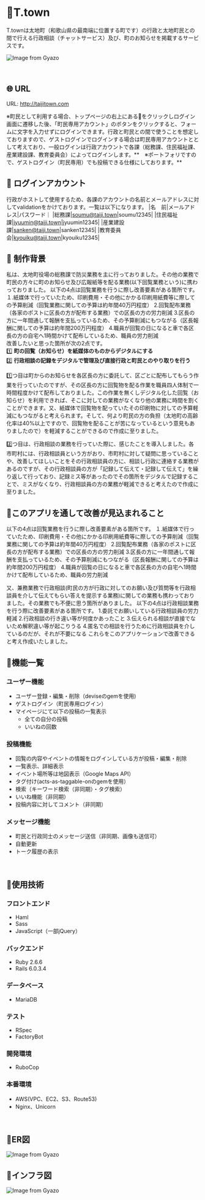 # :whale2:T.town
T.townは太地町（和歌山県の最南端に位置する町です）の行政と太地町民との間で行える行政相談（チャットサービス）及び、町のお知らせを掲載するサービスです。

![Image from Gyazo](https://i.gyazo.com/0c57dcad8d5accd5ea80aca6a68501d2.jpg)

<br />

## :globe_with_meridians: URL
URL: http://taijitown.com

※町民として利用する場合、トップページの右上にある:bust_in_silhouette:をクリックしログイン画面に遷移した後、「町民専用アカウント」のボタンをクリックすると、フォームに文字を入力せずにログインできます。行政と町民との間で使うことを想定しておりますので、ゲストログインでログインする場合は町民専用アカウントととして考えており、一般ログインは行政アカウントで各課（総務課、住民福祉課、産業建設課、教育委員会）によってログインします。**　※ポートフォリですので、ゲストログイン（町民専用）でも投稿できる仕様にしております。**

## :bust_in_silhouette: ログインアカウント
行政がホストして使用するため、各課のアカウントの名前とメールアドレスに対してvalidationをかけております。一覧は以下になります。
|名　前|メールアドレス|パスワード｜
|総務課|soumu@taiji.town|soumu12345|
|住民福祉課|jyuumin@taiji.town|jyuumin12345|
|産業建設課|sanken@taiji.town|sanken12345|
|教育委員会|kyouiku@taiji.town|kyouiku12345|

## :thought_balloon: 制作背景
私は、太地町役場の総務課で防災業務を主に行っておりました。その他の業務で町民の方々に町のお知らせ及び広報紙等を配る業務(以下回覧業務という)に携わっておりました。
以下の4点は回覧業務を行うに際し改善要素がある箇所です。
１.紙媒体で行っていたため、印刷費用・その他にかかる印刷用紙費等に際しての予算削減（回覧業務に関しての予算は約年間40万円程度）
2.回覧配布業務（各家のポストに区長の方が配布する業務）での区長の方の労力削減
3.区長の方に一年間通して報酬を支払っているため、その予算削減にもつながる（区長報酬に関しての予算は約年間200万円程度）
4.職員が回覧の日になると車で各区長の方の自宅へ1時間かけて配布しているため、職員の労力削減
<br />改善したいと思った箇所が次の2点です。
<br />:one: **町の回覧（お知らせ）を紙媒体のものからデジタルにする**
<br />:two: **行政相談の記録をデジタルで管理及び直接行政と町民とのやり取りを行う**

:one:つ目は町からのお知らせを各区長の方に委託して、区ごとに配布してもらう作業を行っていたのですが、その区長の方に回覧物を配る作業を職員四人体制で一時間程度かけて配布しておりました。この作業を無くしデジタル化した回覧（お知らせ）を利用できれば、そこに対しての業務がなくなり他の業務に時間を割くことができます。又、紙媒体で回覧物を配っていたその印刷物に対しての予算軽減にもつながると考えられます。そして、何より町民の方の負担（太地町の高齢化率は40%以上ですので、回覧物を配ることが苦になっているという意見もありましたので）を軽減することができるので作成に至りました。

:two:つ目は、行政相談の業務を行っていた際に、感じたことを導入しました。各市町村には、行政相談員という方がおり、市町村に対して疑問に思っていることや、改善してほしいことをその行政相談員の方に、相談し行政に連絡する業務があるのですが、その行政相談員の方が「記録して伝えて・記録して伝えて」を繰り返して行っており、記録ミス等があったのでその箇所をデジタルで記録することで、ミスがなくなり、行政相談員の方の業務が軽減できると考えたので作成に至りました。

## :art:このアプリを通して改善が見込まれること

以下の4点は回覧業務を行うに際し改善要素がある箇所です。
１.紙媒体で行っていたため、印刷費用・その他にかかる印刷用紙費等に際しての予算削減（回覧業務に関しての予算は約年間40万円程度）
2.回覧配布業務（各家のポストに区長の方が配布する業務）での区長の方の労力削減
3.区長の方に一年間通して報酬を支払っているため、その予算削減にもつながる（区長報酬に関しての予算は約年間200万円程度）
4.職員が回覧の日になると車で各区長の方の自宅へ1時間かけて配布しているため、職員の労力削減

又、兼務業務で行政相談(町民の方が行政に対してのお願い及び質問等を行政相談員を介して伝えてもらい答えを提示する業務)に関しての業務も携わっておりました。その業務でも不便に思う箇所がありました。
以下の4点は行政相談業務を行う際に改善要素がある箇所です。
1.委託でお願いしている行政相談員の労力軽減
2.行政相談の行き違い等が何度かあったこと
3.伝えられる相談が直接でないため解釈違い等が起こりうる
4.匿名での相談を行うために行政相談員を介しているのだが、それが不要になる
これらをこのアプリケーションで改善できると考え作成いたしました。

## :green_book:機能一覧

### ユーザー機能
- ユーザー登録・編集・削除（deviseのgemを使用)
- ゲストログイン（町民専用ログイン）
- マイページにて以下の投稿の一覧表示
  - 全ての自分の投稿
  - いいねの回数

### 投稿機能
- 回覧の内容やイベントの情報をログインしている方が投稿・編集・削除
- 一覧表示、詳細表示
- イベント場所等は地図表示（Google Maps API）
- タグ付け(acts-as-taggable-onのgemを使用）
- 検索（キーワード検索（非同期）・タグ検索）
- いいね機能（非同期）
- 投稿内容に対してコメント（非同期）

### メッセージ機能
- 町民と行政同士のメッセージ送信（非同期、画像も送信可）
- 自動更新
- トーク履歴の表示


<br />

## :notebook:使用技術
### フロントエンド
- Haml
- Sass
- JavaScript（一部jQuery）

### バックエンド
- Ruby 2.6.6  
- Rails 6.0.3.4

### データベース
- MariaDB  

### テスト
- RSpec
- FactoryBot

### 開発環境
- RuboCop

### 本番環境
- AWS(VPC、EC2、S3、Route53) 
- Nginx、Unicorn

<br />

## :closed_book:ER図
![Image from Gyazo](https://i.gyazo.com/ab5438d5405ef6e6fece172122a48ca6.png)


## :orange_book:インフラ図
![Image from Gyazo](https://i.gyazo.com/afbb6850269c97204b8b4a81db1a53dc.png)
